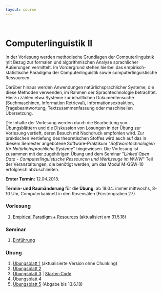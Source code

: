 ```yaml
---
layout: course
---
```


<br>

# Computerlinguistik II

In der Vorlesung werden methodische Grundlagen der Computerlinguistik mit Bezug zur formalen und algorithmischen Analyse sprachlicher Äußerungen vermittelt. Im Vordergrund stehen hierbei das empirisch-statistische Paradigma der Computerlinguistik sowie computerlinguistische Ressourcen.

Darüber hinaus werden Anwendungen natürlichsprachlicher Systeme, die diese Methoden verwenden, im Rahmen der Sprachtechnologie betrachtet. Hierzu zählen etwa Systeme zur inhaltlichen Dokumentensuche (Suchmaschinen, Information Retrieval), Informationsextraktion, Fragebeantwortung, Textzusammenfassung oder maschinellen Übersetzung.

Die Inhalte der Vorlesung werden durch die Bearbeitung von Übungsblättern und die Diskussion von Lösungen in der Übung zur Vorlesung vertieft, deren Besuch mit Nachdruck empfohlen wird. Zur praktischen Vertiefung des theoretischen Stoffes wird auch auf das in diesem Semester angebotene Software-Praktikum "*Softwaretechnologien für Natürlichsprachliche Systeme*" hingewiesen. Die Vorlesung ist zusammen mit der zugehörigen Übung und dem Seminar "*Linked Open Data - Computerlinguistische Ressourcen und Werkzeuge im WWW*" Teil der Veranstaltungen, die benötigt werden, um das Modul M-GSW-10 erfolgreich abzuschließen.

**Erster Termin:** 12.04.2018.

**Termin- und Raumänderung** für die **Übung**: ab 18.04. immer mittwochs, 8-10 Uhr, Computerkabinett in den Rosensälen (Fürstengraben 27)

### Vorlesung
1. [Empirical Paradigm + Resources](http://www.julielab.de/coling_multimedia/de/teaching/cl2/CL_II_10_Empirical+Paradigm_Resources_sh.pdf) (aktualisiert am 31.5.18)

### Seminar
1. [Einführung](http://www.julielab.de/coling_multimedia/de/teaching/cl2/LinkedOpenData+%28M_GSW_10%29_sh.pdf)

### Übung
1. [Übungsblatt 1](http://www.julielab.de/coling_multimedia/de/teaching/cl2/blatt01_cl2-p-1500.pdf) (aktualisierte Version ohne Chunking)
2. [Übungsblatt 2](http://www.julielab.de/coling_multimedia/de/teaching/cl2/blatt02_cl2-p-1499.pdf)
3. [Übungsblatt 3](http://www.julielab.de/coling_multimedia/de/teaching/cl2/blatt03_cl2-p-1506.pdf) |
[Starter-Code](http://www.julielab.de/coling_multimedia/de/teaching/cl2/uebung_3.py)
4. [Übungsblatt 4](http://www.julielab.de/coling_multimedia/de/teaching/cl2/blatt04_cl2-p-1510.pdf)
5. [Übungsblatt 5](http://www.julielab.de/coling_multimedia/de/teaching/cl2/blatt05_cl2-p-1512.pdf) (Abgabe bis 13.6.18)
